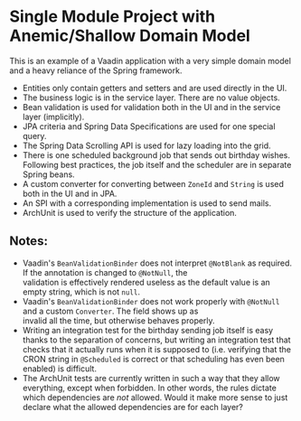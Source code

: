 # Single Module Project with Anemic/Shallow Domain Model

This is an example of a Vaadin application with a very simple domain model and a heavy reliance of the Spring
framework.

* Entities only contain getters and setters and are used directly in the UI.
* The business logic is in the service layer. There are no value objects.
* Bean validation is used for validation both in the UI and in the service layer (implicitly).
* JPA criteria and Spring Data Specifications are used for one special query.
* The Spring Data Scrolling API is used for lazy loading into the grid.
* There is one scheduled background job that sends out birthday wishes. Following best practices, the job itself and
  the scheduler are in separate Spring beans.
* A custom converter for converting between `ZoneId` and `String` is used both in the UI and in JPA.
* An SPI with a corresponding implementation is used to send mails.
* ArchUnit is used to verify the structure of the application.
 
## Notes:
 
* Vaadin's `BeanValidationBinder` does not interpret `@NotBlank` as required. If the annotation is changed to `@NotNull`, the  
  validation is effectively rendered useless as the default value is an empty string, which is not `null`.
* Vaadin's `BeanValidationBinder` does not work properly with `@NotNull` and a custom `Converter`. The field shows up as  
  invalid all the time, but otherwise behaves properly.
* Writing an integration test for the birthday sending job itself is easy thanks to the separation of concerns, but 
  writing an integration test that checks that it actually runs when it is supposed to (i.e. verifying that the CRON 
  string in `@Scheduled` is correct or that scheduling has even been enabled) is difficult.
* The ArchUnit tests are currently written in such a way that they allow everything, except when forbidden. In other words,
  the rules dictate which dependencies are *not* allowed. Would it make more sense to just declare what the allowed dependencies are
  for each layer?